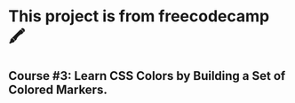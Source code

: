 # This project is from freecodecamp 🖍️

## Course #3: Learn CSS Colors by Building a Set of Colored Markers.
